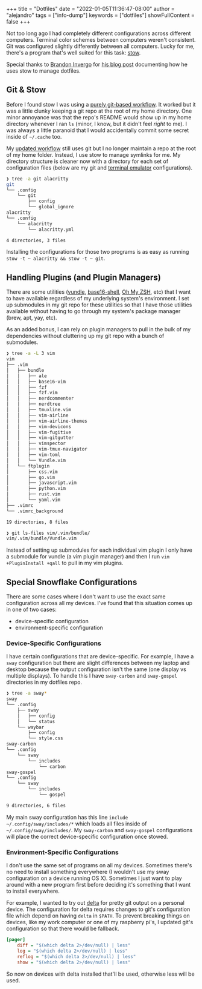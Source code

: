 +++
title = "Dotfiles"
date = "2022-01-05T11:36:47-08:00"
author = "alejandro"
tags = ["info-dump"]
keywords = ["dotfiles"]
showFullContent = false
+++

Not too long ago I had completely different configurations across different computers. Terminal color schemes between computers
weren't consistent. Git was configured slightly differently between all computers. Lucky for me, there's a program that's well
suited for this task: [stow](https://www.gnu.org/software/stow/).

Special thanks to [Brandon Invergo](http://brandon.invergo.net/) for
[his blog post](http://brandon.invergo.net/news/2012-05-26-using-gnu-stow-to-manage-your-dotfiles.html) documenting how he uses
stow to manage dotfiles.

## Git & Stow

Before I found stow I was using a [purely git-based workflow](https://github.com/alejandro-angulo/dotfiles-bak). It worked but it
was a little clunky keeping a git repo at the root of my home directory. One minor annoyance was that the repo's README would show
up in my home directory whenever I ran `ls` (minor, I know, but it didn't feel _right_ to me). I was always a little paranoid that
I would accidentally commit some secret inside of `~/.cache` too.

My [updated workflow](https://github.com/alejandro-angulo/dotfiles/tree/0af75c92fdbf908f9445bfbaf5e07b0e223db97d) still uses git
but I no longer maintain a repo at the root of my home folder. Instead, I use stow to manage symlinks for me. My directory
structure is cleaner now with a directory for each set of configuration files (below are my git and [terminal
emulator](https://alacritty.org/) configurations).

```zsh
❯ tree -a git alacritty
git
└── .config
    └── git
        ├── config
        └── global_ignore
alacritty
└── .config
    └── alacritty
        └── alacritty.yml

4 directories, 3 files
```

Installing the configurations for those two programs is as easy as running `stow -t ~ alacritty && stow -t ~ git`.

## Handling Plugins (and Plugin Managers)

There are some utilities ([vundle](https://github.com/VundleVim/Vundle.vim),
[base16-shell](https://github.com/chriskempson/base16-shell), [Oh My ZSH](https://github.com/ohmyzsh/ohmyzsh), etc) that I want to
have available regardless of my underlying system's environment. I set up submodules in my git repo for these utilities so that I
have those utilities available without having to go through my system's package manager (brew, apt, yay, etc).

As an added bonus, I can rely on plugin managers to pull in the bulk of my dependencies without cluttering up my git repo with a
bunch of submodules.

```zsh
❯ tree -a -L 3 vim
vim
├── .vim
│   ├── bundle
│   │   ├── ale
│   │   ├── base16-vim
│   │   ├── fzf
│   │   ├── fzf.vim
│   │   ├── nerdcommenter
│   │   ├── nerdtree
│   │   ├── tmuxline.vim
│   │   ├── vim-airline
│   │   ├── vim-airline-themes
│   │   ├── vim-devicons
│   │   ├── vim-fugitive
│   │   ├── vim-gitgutter
│   │   ├── vimspector
│   │   ├── vim-tmux-navigator
│   │   ├── vim-toml
│   │   └── Vundle.vim
│   └── ftplugin
│       ├── css.vim
│       ├── go.vim
│       ├── javascript.vim
│       ├── python.vim
│       ├── rust.vim
│       └── yaml.vim
├── .vimrc
└── .vimrc_background

19 directories, 8 files

❯ git ls-files vim/.vim/bundle/
vim/.vim/bundle/Vundle.vim
```

Instead of setting up submodules for each individual vim plugin I only have a submodule for vundle (a vim plugin manager) and then
I run `vim +PluginInstall +qall` to pull in my vim plugins.

## Special Snowflake Configurations

There are some cases where I don't want to use the exact same configuration across all my devices. I've found that this situation
comes up in one of two cases:

- device-specific configuration
- environment-specific configuration

### Device-Specific Configurations

I have certain configurations that are device-specific. For example, I have a `sway` configuration but there are slight
differences between my laptop and desktop because the output configuration isn't the same (one display vs multiple displays). To
handle this I have `sway-carbon` and `sway-gospel` directories in my dotfiles repo.

```zsh
❯ tree -a sway*
sway
└── .config
    ├── sway
    │   ├── config
    │   └── status
    └── waybar
        ├── config
        └── style.css
sway-carbon
└── .config
    └── sway
        └── includes
            └── carbon
sway-gospel
└── .config
    └── sway
        └── includes
            └── gospel

9 directories, 6 files
```

My main sway configuration has this line `include ~/.config/sway/includes/*` which loads all files inside of
`~/.config/sway/includes/`. My `sway-carbon` and `sway-gospel` configurations will place the correct device-specific configuration
once stowed.

### Environment-Specific Configurations

I don't use the same set of programs on all my devices. Sometimes there's no need to install something everywhere (I wouldn't use
my sway configuration on a device running OS X). Sometimes I just want to play around with a new program first before deciding
it's something that I want to install everywhere.

For example, I wanted to try out [delta](https://github.com/dandavison/delta) for pretty git output on a personal device. The
configuration for delta requires changes to git's configuration file which depend on having `delta` in `$PATH`. To prevent
breaking things on devices, like my work computer or one of my raspberry pi's, I updated git's configuration so that there would
be fallback.

```ini
[pager]
    diff = "$(which delta 2>/dev/null) | less"
    log = "$(which delta 2>/dev/null) | less"
    reflog = "$(which delta 2>/dev/null) | less"
    show = "$(which delta 2>/dev/null) | less"
```

So now on devices with delta installed that'll be used, otherwise less will be used.
